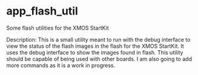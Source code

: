 app_flash_util
==============

Some flash utilities for the XMOS StartKit

Description: This is a small utility meant to run with the debug interface to view the status of the flash images in the flash for the XMOS StartKit. It uses the debug interface to show the images found in flash. This utility should be capable of being used with other boards. I am also going to add more commands as it is a work in progress.
